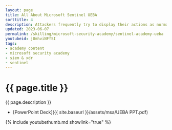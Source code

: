 ```yaml
---
layout: page
title: All About Microsoft Sentinel UEBA
sorttitle: 4
description: Attackers frequently try to display their actions as normal activities and in the balance between ordinary user activity and obvious attacker doings – there is a grey area. This grey area may pose imminent threats to your organization but could be overlooked. Learn how UEBA builds comprehensive profiles of the user and entity across time and peer group horizons to best find anomalies and suspicious activity.
updated: 2023-06-07
permalink: /skilling/microsoft-security-academy/sentinel-academy-ueba
youtubeid: j8mhviNFfSI
tags: 
- academy content
- microsoft security academy
- siem & xdr
- sentinel
---
```


# {{ page.title }}

{{ page.description }}

* [PowerPoint Deck]({{ site.baseurl }}/assets/msa/UEBA PPT.pdf)

{% include youtubethumb.md showlink="true" %}
